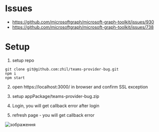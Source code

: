 Issues
===
* https://github.com/microsoftgraph/microsoft-graph-toolkit/issues/930
* https://github.com/microsoftgraph/microsoft-graph-toolkit/issues/738

Setup
====

1) setup repo
```
git clone git@github.com:zhil/teams-provider-bug.git
npm i
npm start
```
2) open https://localhost:3000/ in browser and confirm SSL exception

3) setup appPackage/teams-provider-bug.zip

4) Login, you will get callback error after login

5) refresh page - you will get callback error

![зображення](https://user-images.githubusercontent.com/981783/110256653-a4213000-7fa2-11eb-8258-956c1c40b458.png)
